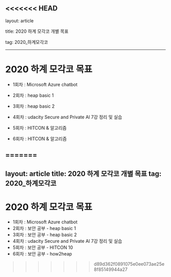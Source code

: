 <<<<<<< HEAD
---
layout: article
title: 2020 하계 모각코 개별 목표
tag: 2020_하계모각코
---

# 2020 하계 모각코 목표

* 1회차 : Microsoft Azure chatbot
* 2회차 : heap basic 1
* 3회차 : heap basic 2
* 4회차 : udacity Secure and Private AI 7강 정리 및 실습
* 5회차 : HITCON & 알고리즘
* 6회차 : HITCON & 알고리즘

=======
---
layout: article
title: 2020 하계 모각코 개별 목표
tag: 2020_하계모각코
---

# 2020 하계 모각코 목표

* 1회차 : Microsoft Azure chatbot
* 2회차 : 보안 공부 - heap basic 1
* 3회차 : 보안 공부 - heap basic 2
* 4회차 : udacity Secure and Private AI 7강 정리 및 실습
* 5회차 : 보안 공부 - HITCON 10
* 6회차 : 보안 공부 - how2heap

>>>>>>> d89d362f0891075e0ee073ae25e8f85149944a27
